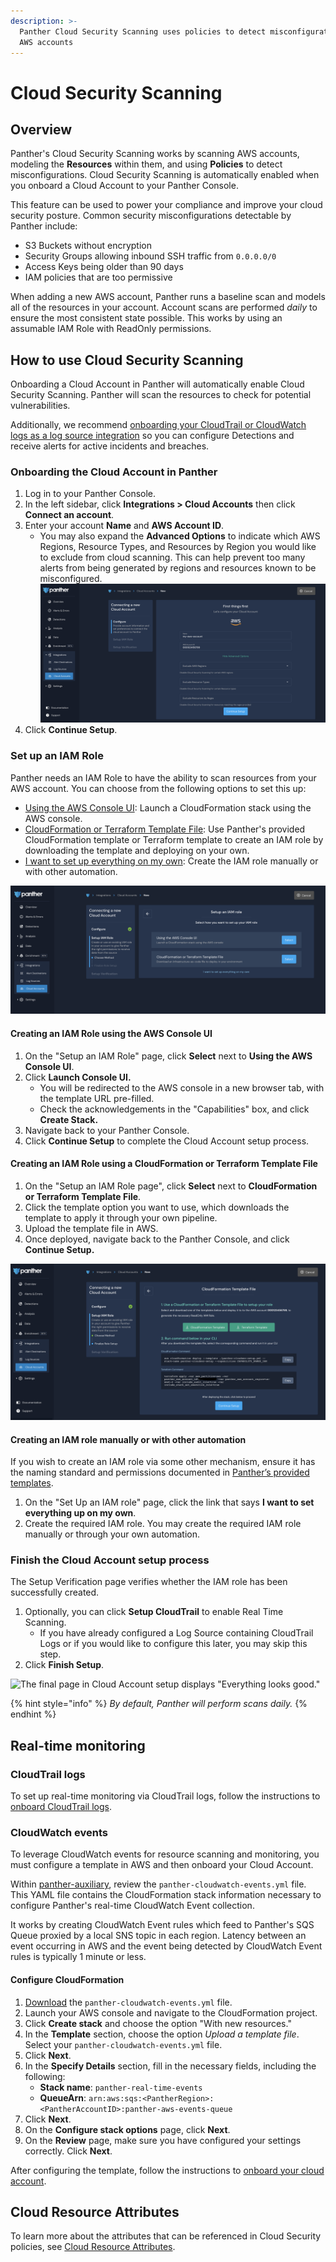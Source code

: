 ```yaml
---
description: >-
  Panther Cloud Security Scanning uses policies to detect misconfigurations in
  AWS accounts
---
```


# Cloud Security Scanning

## Overview

Panther's Cloud Security Scanning works by scanning AWS accounts, modeling the **Resources** within them, and using **Policies** to detect misconfigurations. Cloud Security Scanning is automatically enabled when you onboard a Cloud Account to your Panther Console.

This feature can be used to power your compliance and improve your cloud security posture. Common security misconfigurations detectable by Panther include:

* S3 Buckets without encryption
* Security Groups allowing inbound SSH traffic from `0.0.0.0/0`
* Access Keys being older than 90 days
* IAM policies that are too permissive

When adding a new AWS account, Panther runs a baseline scan and models all of the resources in your account. Account scans are performed _daily_ to ensure the most consistent state possible. This works by using an assumable IAM Role with ReadOnly permissions.

## How to use Cloud Security Scanning

Onboarding a Cloud Account in Panther will automatically enable Cloud Security Scanning. Panther will scan the resources to check for potential vulnerabilities.

Additionally, we recommend [onboarding your CloudTrail or CloudWatch logs as a log source integration](../data-onboarding/supported-logs/aws.md) so you can configure Detections and receive alerts for active incidents and breaches.

### Onboarding the Cloud Account in Panther

1. Log in to your Panther Console.
2. In the left sidebar, click **Integrations > Cloud Accounts** then click **Connect an account**.
3. Enter your account **Name** and **AWS Account ID**.&#x20;
   * You may also expand the **Advanced Options** to indicate which AWS Regions, Resource Types, and Resources by Region you would like to exclude from cloud scanning. This can help prevent too many alerts from being generated by regions and resources known to be misconfigured.\
     ![](<../.gitbook/assets/Screen Shot 2022-04-13 at 1.23.49 PM.png>)
4. Click **Continue Setup**.

### Set up an IAM Role

Panther needs an IAM Role to have the ability to scan resources from your AWS account. You can choose from the following options to set this up:

* [Using the AWS Console UI](./#creating-an-iam-role-using-the-aws-console-ui): Launch a CloudFormation stack using the AWS console.&#x20;
* [CloudFormation or Terraform Template File](./#creating-an-iam-role-using-a-cloudformation-or-terraform-template-file): Use Panther's provided CloudFormation template or Terraform template to create an IAM role by downloading the template and deploying on your own.
* [I want to set up everything on my own](./#creating-an-iam-role-manually-or-with-other-automation): Create the IAM role manually or with other automation.

![The Setup an IAM Role page displays options for Using the AWS Console UI, CloudFormation or Terraform template, or "I want to set up everything on my own."](<../.gitbook/assets/Screen Shot 2022-04-13 at 1.00.46 PM.png>)

#### Creating an IAM Role using the AWS Console UI

1. On the "Setup an IAM Role" page, click **Select** next to **Using the AWS Console UI**.
2. Click **Launch Console UI.**
   * You will be redirected to the AWS console in a new browser tab, with the template URL pre-filled.&#x20;
   * Check the acknowledgements in the "Capabilities" box, and click **Create Stack.**
3. Navigate back to your Panther Console.
4. Click **Continue Setup** to complete the Cloud Account setup process.

#### Creating an IAM Role using a CloudFormation or Terraform Template File

1. On the "Setup an IAM Role page", click **Select** next to **CloudFormation or Terraform Template File**.
2. Click the template option you want to use, which downloads the template to apply it through your own pipeline.&#x20;
3. Upload the template file in AWS.
4. Once deployed, navigate back to the Panther Console, and click **Continue Setup.**

![The "Setup an IAM Role" page displays options for CloudFormation template and Terraform template.](<../.gitbook/assets/Screen Shot 2022-04-13 at 2.52.10 PM.png>)

#### Creating an IAM role manually or with other automation

If you wish to create an IAM role via some other mechanism, ensure it has the naming standard and permissions documented in [Panther’s provided templates](./#creating-an-iam-role-using-a-cloudformation-or-terraform-template-file).

1. On the "Set Up an IAM role" page, click the link that says **I want to set everything up on my own**.
2. Create the required IAM role. You may create the required IAM role manually or through your own automation.

### Finish the Cloud Account setup process

The Setup Verification page verifies whether the IAM role has been successfully created.

1. Optionally, you can click **Setup CloudTrail** to enable Real Time Scanning.&#x20;
   * If you have already configured a Log Source containing CloudTrail Logs or if you would like to configure this later, you may skip this step.
2. Click **Finish Setup**.

![The final page in Cloud Account setup displays "Everything looks good."](<../.gitbook/assets/papaya-oarfish.runpanther.net\_integrations\_cloud-accounts\_new\_ (4).png>)

{% hint style="info" %}
_By default, Panther will perform scans daily._
{% endhint %}

## Real-time monitoring

### CloudTrail logs

To set up real-time monitoring via CloudTrail logs, follow the instructions to [onboard CloudTrail logs](../data-onboarding/supported-logs/aws.md).

### CloudWatch events

To leverage CloudWatch events for resource scanning and monitoring, you must configure a template in AWS and then onboard your Cloud Account.

Within [panther-auxiliary](https://github.com/panther-labs/panther-auxiliary/blob/main/cloudformation/panther-cloudwatch-events.yml), review the `panther-cloudwatch-events.yml` file. This YAML file contains the CloudFormation stack information necessary to configure Panther's real-time CloudWatch Event collection.

It works by creating CloudWatch Event rules which feed to Panther's SQS Queue proxied by a local SNS topic in each region. Latency between an event occurring in AWS and the event being detected by CloudWatch Event rules is typically 1 minute or less.

#### Configure CloudFormation

1. &#x20;[Download](https://github.com/panther-labs/panther-auxiliary/blob/main/cloudformation/panther-cloudwatch-events.yml) the `panther-cloudwatch-events.yml` file.
2. Launch your AWS console and navigate to the CloudFormation project.
3. Click **Create stack** and choose the option "With new resources."&#x20;
4. In the **Template** section, choose the option _Upload a template file_. Select your `panther-cloudwatch-events.yml` file.
5. Click **Next**.
6. In the **Specify Details** section, fill in the necessary fields, including the following:
   * **Stack name**: `panther-real-time-events`
   * **QueueArn**: `arn:aws:sqs:<PantherRegion>:<PantherAccountID>:panther-aws-events-queue`
7. Click **Next**.
8. On the **Configure stack options** page, click **Next**.
9. On the **Review** page, make sure you have configured your settings correctly. Click **Next**.

After configuring the template, follow the instructions to [onboard your cloud account](./#configure-the-cloud-account-in-panther).

## Cloud Resource Attributes

To learn more about the attributes that can be referenced in Cloud Security policies, see [Cloud Resource Attributes](./#cloud-resource-attributes).
